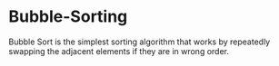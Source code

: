 # Bubble-Sorting
Bubble Sort is the simplest sorting algorithm that works by repeatedly swapping the adjacent elements if they are in wrong order.
